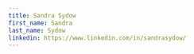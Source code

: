 ```yaml
---
title: Sandra Sydow
first_name: Sandra
last_name: Sydow
linkedin: https://www.linkedin.com/in/sandrasydow/
---
```

